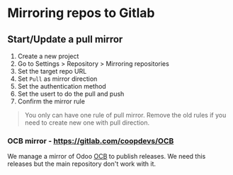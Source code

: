 # Mirroring repos to Gitlab

## Start/Update a pull mirror

1. Create a new project
2. Go to Settings > Repository > Mirroring repositories
3. Set the target repo URL
4. Set `Pull` as mirror direction
5. Set the authentication method
6. Set the usert to do the pull and push
7. Confirm the mirror rule

> You only can have one rule of pull mirror. Remove the old rules if you need to create new one with pull direction.

### OCB mirror - https://gitlab.com/coopdevs/OCB

We manage a mirror of Odoo [OCB](https://github.com/OCA/OCB.git) to publish releases. We need this releases but the main repository don't work with it.

